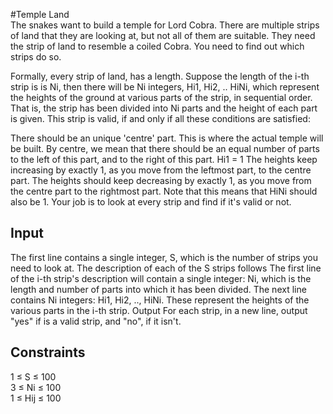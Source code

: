 #Temple Land  
The snakes want to build a temple for Lord Cobra. There are multiple strips of land that they are looking at, but not all of them are suitable. They need the strip of land to resemble a coiled Cobra. You need to find out which strips do so.

Formally, every strip of land, has a length. Suppose the length of the i-th strip is is Ni, then there will be Ni integers, Hi1, Hi2, .. HiNi, which represent the heights of the ground at various parts of the strip, in sequential order.
 That is, the strip has been divided into Ni parts and the height of each part is given. This strip is valid, if and only if all these conditions are satisfied:

There should be an unique 'centre' part. This is where the actual temple will be built. By centre, we mean that there should be an equal number of parts to the left of this part, and to the right of this part.
Hi1 = 1
The heights keep increasing by exactly 1, as you move from the leftmost part, to the centre part.
The heights should keep decreasing by exactly 1, as you move from the centre part to the rightmost part. Note that this means that HiNi should also be 1.
Your job is to look at every strip and find if it's valid or not.

## Input
The first line contains a single integer, S, which is the number of strips you need to look at. The description of each of the S strips follows
The first line of the i-th strip's description will contain a single integer: Ni, which is the length and number of parts into which it has been divided.
The next line contains Ni integers: Hi1, Hi2, .., HiNi. These represent the heights of the various parts in the i-th strip.
Output
For each strip, in a new line, output "yes" if is a valid strip, and "no", if it isn't.
## Constraints
1 ≤ S ≤ 100  
3 ≤ Ni ≤ 100  
1 ≤ Hij ≤ 100
